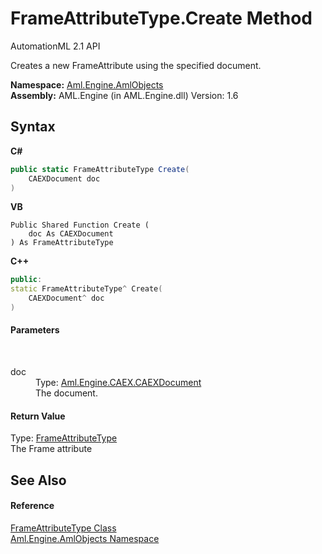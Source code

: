 # FrameAttributeType.Create Method 
AutomationML 2.1 API 

Creates a new FrameAttribute using the specified document.

**Namespace:**&nbsp;<a href="N_Aml_Engine_AmlObjects">Aml.Engine.AmlObjects</a><br />**Assembly:**&nbsp;AML.Engine (in AML.Engine.dll) Version: 1.6

## Syntax

**C#**<br />
``` C#
public static FrameAttributeType Create(
	CAEXDocument doc
)
```

**VB**<br />
``` VB
Public Shared Function Create ( 
	doc As CAEXDocument
) As FrameAttributeType
```

**C++**<br />
``` C++
public:
static FrameAttributeType^ Create(
	CAEXDocument^ doc
)
```


#### Parameters
&nbsp;<dl><dt>doc</dt><dd>Type: <a href="T_Aml_Engine_CAEX_CAEXDocument">Aml.Engine.CAEX.CAEXDocument</a><br />The document.</dd></dl>

#### Return Value
Type: <a href="T_Aml_Engine_AmlObjects_FrameAttributeType">FrameAttributeType</a><br />The Frame attribute

## See Also


#### Reference
<a href="T_Aml_Engine_AmlObjects_FrameAttributeType">FrameAttributeType Class</a><br /><a href="N_Aml_Engine_AmlObjects">Aml.Engine.AmlObjects Namespace</a><br />